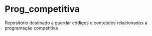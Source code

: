 # Prog_competitiva
Repositório destinado a guardar códigos e conteúdos relacionados a programação competitiva
